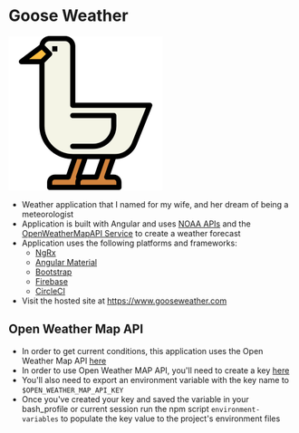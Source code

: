 # Goose Weather
![goose image](/src/assets/goose.svg)

- Weather application that I named for my wife, and her dream of being a meteorologist
- Application is built with Angular and uses [NOAA APIs](https://www.weather.gov/documentation/services-web-api) and the [OpenWeatherMapAPI Service](https://openweathermap.org/api) to create a weather forecast
- Application uses the following platforms and frameworks:
    - [NgRx](https://ngrx.io/) 
    - [Angular Material](https://material.angular.io/)
    - [Bootstrap](https://getbootstrap.com/)
    - [Firebase](https://firebase.google.com/)
    - [CircleCI](https://circleci.com/)
- Visit the hosted site at https://www.gooseweather.com

## Open Weather Map API
- In order to get current conditions, this application uses the Open Weather Map API [here](https://openweathermap.org/api)
- In order to use Open Weather MAP API, you'll need to create a key [here](https://openweathermap.org/appid)
- You'll also need to export an environment variable with the key name to `$OPEN_WEATHER_MAP_API_KEY`
- Once you've created your key and saved the variable in your bash_profile or current session run the npm script `environment-variables` to populate the key value to the project's environment files
